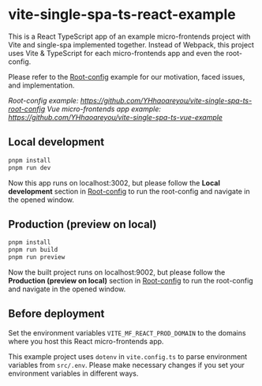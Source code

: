 # vite-single-spa-ts-react-example

This is a React TypeScript app of an example micro-frontends project with Vite and single-spa implemented together.
Instead of Webpack, this project uses Vite & TypeScript for each micro-frontends app and even the root-config.

Please refer to the [Root-config](https://github.com/YHhaoareyou/vite-single-spa-ts-root-config) example for our motivation, faced issues, and implementation.

*Root-config example: https://github.com/YHhaoareyou/vite-single-spa-ts-root-config*
*Vue micro-frontends app example: https://github.com/YHhaoareyou/vite-single-spa-ts-vue-example*

## Local development

```sh
pnpm install
pnpm run dev
```

Now this app runs on localhost:3002, but please follow the **Local development** section in [Root-config](https://github.com/YHhaoareyou/vite-single-spa-ts-root-config) to run the root-config and navigate in the opened window.

## Production (preview on local)

```sh
pnpm install
pnpm run build
pnpm run preview
```

Now the built project runs on localhost:9002, but please follow the **Production (preview on local)** section in [Root-config](https://github.com/YHhaoareyou/vite-single-spa-ts-root-config) to run the root-config and navigate in the opened window.

## Before deployment

Set the environment variables `VITE_MF_REACT_PROD_DOMAIN` to the domains where you host this React micro-frontends app.

This example project uses `dotenv` in `vite.config.ts` to parse environment variables from `src/.env`. Please make necessary changes if you set your environment variables in different ways.